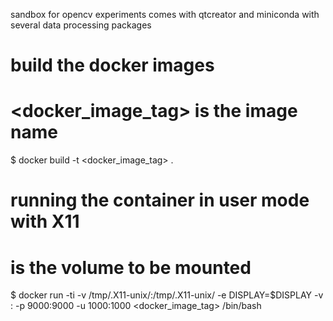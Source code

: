 sandbox for opencv experiments
comes with qtcreator and miniconda with several data processing packages

# build the docker images
# <docker_image_tag> is the image name
$ docker build -t <docker_image_tag> .

# running the container in user mode with X11 
# <volume> is the volume to be mounted
$ docker run -ti -v /tmp/.X11-unix/:/tmp/.X11-unix/ -e DISPLAY=$DISPLAY -v <volume>:<volume> -p 9000:9000 -u 1000:1000 <docker_image_tag> /bin/bash
